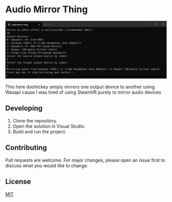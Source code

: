# Audio Mirror Thing

![Screenshot](.images/screenshot.png)

This here doohickey simply mirrors one output device to another using Wasapi cause I was tired of using SteamVR purely to mirror audio devices

## Developing

1. Clone the repository.
2. Open the solution in Visual Studio.
3. Build and run the project.

## Contributing

Pull requests are welcome. For major changes, please open an issue first to discuss what you would like to change.

## License

[MIT](https://github.com/Umbranoxio/cocoa-sync/blob/main/LICENSE.txt)

